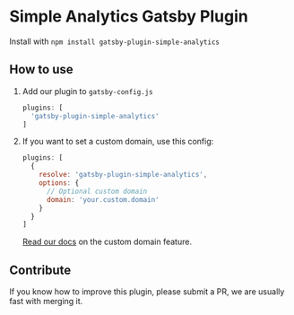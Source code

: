 # Simple Analytics Gatsby Plugin

Install with `npm install gatsby-plugin-simple-analytics`

## How to use

1. Add our plugin to `gatsby-config.js`

    ```js
    plugins: [
      'gatsby-plugin-simple-analytics'
    ]
    ```

1. If you want to set a custom domain, use this config:

    ```js
    plugins: [
      {
        resolve: 'gatsby-plugin-simple-analytics',
        options: {
          // Optional custom domain
          domain: 'your.custom.domain'
        }
      }
    ]
    ```

    [Read our docs](https://docs.simpleanalytics.com/bypass-ad-blockers) on the custom domain feature.

## Contribute

If you know how to improve this plugin, please submit a PR, we are usually fast with merging it.
